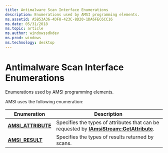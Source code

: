 ```yaml
---
title: Antimalware Scan Interface Enumerations
description: Enumerations used by AMSI programming elements.
ms.assetid: A5B53A36-4DF8-423C-8D20-1DA6FEC6CC16
ms.date: 05/31/2018
ms.topic: article
ms.author: windowssdkdev
ms.prod: windows
ms.technology: desktop
---
```


# Antimalware Scan Interface Enumerations

Enumerations used by AMSI programming elements.

AMSI uses the following enumeration:



| Enumeration                               | Description                                                                                                                          |
|-------------------------------------------|--------------------------------------------------------------------------------------------------------------------------------------|
| [**AMSI\_ATTRIBUTE**](/windows/win32/amsi/ne-amsi-amsi_attribute?branch=master) | Specifies the types of attributes that can be requested by [**IAmsiStream::GetAttribute**](/windows/win32/amsi/nf-amsi-iamsistream-getattribute?branch=master).<br/> |
| [**AMSI\_RESULT**](/windows/win32/amsi/ne-amsi-amsi_result?branch=master)       | Specifies the types of results returned by scans.<br/>                                                                         |



 

 

 





